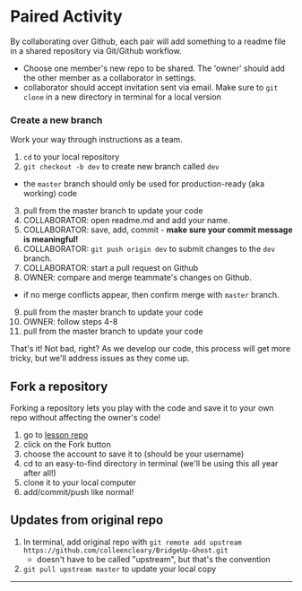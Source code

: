 # Paired Activity

By collaborating over Github, each pair will add something to a readme file in a shared repository via Git/Github workflow.

- Choose one member's new repo to be shared. The 'owner' should add the other member as a collaborator in settings.
- collaborator should accept invitation sent via email. Make sure to `git clone` in a new directory in terminal for a local version

### Create a new branch

Work your way through instructions as a team.

1. `cd` to your local repository
2. `git checkout -b dev` to create new branch called `dev`
  - the `master` branch should only be used for production-ready (aka working) code
3. pull from the master branch to update your code
4. COLLABORATOR: open readme.md and add your name.
5. COLLABORATOR: save, add, commit - **make sure your commit message is meaningful!**
6. COLLABORATOR: `git push origin dev` to submit changes to the `dev` branch.
7. COLLABORATOR: start a pull request on Github
8. OWNER: compare and merge teammate's changes on Github.
  - if no merge conflicts appear, then confirm merge with `master` branch.
9. pull from the master branch to update your code
10. OWNER: follow steps 4-8
11. pull from the master branch to update your code

That's it! Not bad, right? As we develop our code, this process will get more tricky, but we'll address issues as they come up.

## Fork a repository

Forking a repository lets you play with the code and save it to your own repo without affecting the owner's code!

 1. go to [lesson repo](https://github.com/amnh/BridgeUP-STEM-SpectreCell.git)
 2. click on the Fork button
 3. choose the account to save it to (should be your username)
 4. cd to an easy-to-find directory in terminal (we'll be using this all year after all!)
 5. clone it to your local computer
 6. add/commit/push like normal!

## Updates from original repo

 1. In terminal, add original repo with `git remote add upstream https://github.com/colleencleary/BridgeUp-Ghost.git`
    - doesn't have to be called "upstream", but that's the convention
 2. `git pull upstream master` to update your local copy

  <hr>
